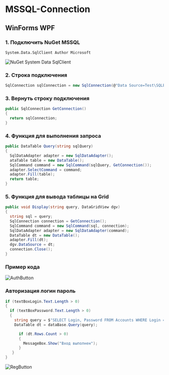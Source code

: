 # MSSQL-Connection
## WinForms WPF
### 1. Подключить NuGet MSSQL
```
System.Data.SqlClient Author Microsoft
```
![NuGet System Data SqlClient](https://user-images.githubusercontent.com/98191494/190898120-92db2611-72c9-4d4d-92bb-f1baccc7cc98.PNG)

### 2. Строка подключения
```C#
SqlConnection sqlConnection = new SqlConnection(@"Data Source=Test\SQLEXPRESS;Initial Catalog=NameDataBase;Integrated Security=True");
```

### 3. Вернуть строку подключения
```C#
public SqlConnection GetConnection()
{
  return sqlConnection;
}
```

### 4. Функция для выполнения запроса
```C#
public DataTable Query(string sqlQuery)
{
  SqlDataAdapter adapter = new SqlDataAdapter();
  ataTable table = new DataTable();
  SqlCommand command = new SqlCommand(sqlQuery, GetConnection());
  adapter.SelectCommand = command;
  adapter.Fill(table);
  return table;
}
```

### 5. Функция для вывода таблицы на Grid
```C#
public void Display(string query, DataGridView dgv)
{
  string sql = query;
  SqlConnection connection = GetConnection();
  SqlCommand command = new SqlCommand(sql, connection);
  SqlDataAdapter adapter = new SqlDataAdapter(command);
  DataTable dt = new DataTable();
  adapter.Fill(dt);
  dgv.DataSource = dt;
  connection.Close();
}
```

### Пример кода

![AuthButton](https://user-images.githubusercontent.com/98191494/190898404-0c50e0dc-f615-4608-a991-265fa67d62c7.PNG)
### Авторизация логин пароль
```C#
if (textBoxLogin.Text.Length > 0)
{
  if (textBoxPassword.Text.Length > 0)
  {
    string query = $"SELECT Login, Password FROM Accounts WHERE Login = '{textBoxLogin.Text}' AND Password = '{textBoxPassword.Text}'";
    DataTable dt = dataBase.Query(query);

      if (dt.Rows.Count > 0)
      {
        MessageBox.Show("Вход выполнен");
      }
   }
}
```

![RegButton](https://user-images.githubusercontent.com/98191494/190898546-cfe0a1ea-6398-4518-8381-6b9e2e73d471.PNG)
